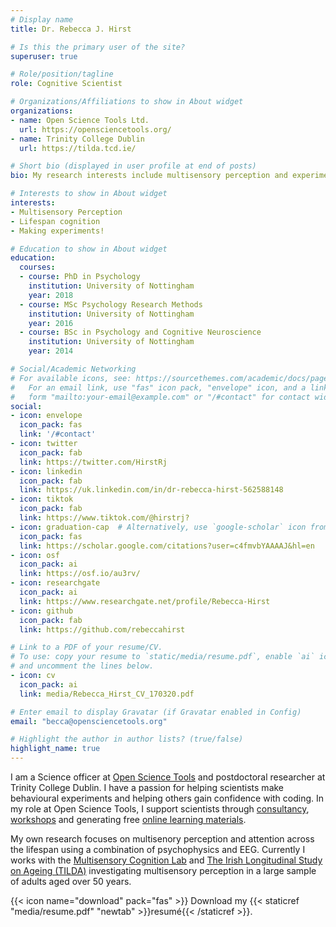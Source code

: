 ```yaml
---
# Display name
title: Dr. Rebecca J. Hirst

# Is this the primary user of the site?
superuser: true

# Role/position/tagline
role: Cognitive Scientist

# Organizations/Affiliations to show in About widget
organizations:
- name: Open Science Tools Ltd.
  url: https://opensciencetools.org/
- name: Trinity College Dublin
  url: https://tilda.tcd.ie/

# Short bio (displayed in user profile at end of posts)
bio: My research interests include multisensory perception and experimental design.

# Interests to show in About widget
interests:
- Multisensory Perception
- Lifespan cognition
- Making experiments!

# Education to show in About widget
education:
  courses:
  - course: PhD in Psychology
    institution: University of Nottingham
    year: 2018
  - course: MSc Psychology Research Methods
    institution: University of Nottingham
    year: 2016
  - course: BSc in Psychology and Cognitive Neuroscience
    institution: University of Nottingham
    year: 2014

# Social/Academic Networking
# For available icons, see: https://sourcethemes.com/academic/docs/page-builder/#icons
#   For an email link, use "fas" icon pack, "envelope" icon, and a link in the
#   form "mailto:your-email@example.com" or "/#contact" for contact widget.
social:
- icon: envelope
  icon_pack: fas
  link: '/#contact'
- icon: twitter
  icon_pack: fab
  link: https://twitter.com/HirstRj
- icon: linkedin
  icon_pack: fab
  link: https://uk.linkedin.com/in/dr-rebecca-hirst-562588148
- icon: tiktok
  icon_pack: fab
  link: https://www.tiktok.com/@hirstrj?
- icon: graduation-cap  # Alternatively, use `google-scholar` icon from `ai` icon pack
  icon_pack: fas
  link: https://scholar.google.com/citations?user=c4fmvbYAAAAJ&hl=en
- icon: osf
  icon_pack: ai
  link: https://osf.io/au3rv/
- icon: researchgate
  icon_pack: ai
  link: https://www.researchgate.net/profile/Rebecca-Hirst
- icon: github
  icon_pack: fab
  link: https://github.com/rebeccahirst

# Link to a PDF of your resume/CV.
# To use: copy your resume to `static/media/resume.pdf`, enable `ai` icons in `params.toml`, 
# and uncomment the lines below.
- icon: cv
  icon_pack: ai
  link: media/Rebecca_Hirst_CV_170320.pdf

# Enter email to display Gravatar (if Gravatar enabled in Config)
email: "becca@opensciencetools.org"

# Highlight the author in author lists? (true/false)
highlight_name: true
---
```


I am a Science officer at <a href="https://opensciencetools.org/" target="_blank">Open Science Tools</a>  and postdoctoral researcher at Trinity College Dublin. I have a passion for helping scientists make behavioural experiments and helping others gain confidence with coding. In my role at Open Science Tools, I support scientists through <a href="https://psychopy.org/consultancy.html" target="_blank">consultancy</a>, <a href="https://workshops.psychopy.org/" target="_blank">workshops</a> and generating free <a href="https://workshops.psychopy.org/3days/index.html#day-1-building-better-experiments" target="_blank">online learning materials</a>. 

My own research focuses on multisenory perception and attention across the lifespan using a combination of psychophysics and EEG. Currently I works with the <a href="https://multisensorytcd.com/" target="_blank">Multisensory Cognition Lab</a> and <a href="https://tilda.tcd.ie/" target="_blank">The Irish Longitudinal Study on Ageing (TILDA)</a> investigating multisensory perception in a large sample of adults aged over 50 years.

{{< icon name="download" pack="fas" >}} Download my {{< staticref "media/resume.pdf" "newtab" >}}resumé{{< /staticref >}}.
